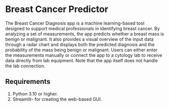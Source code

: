 
# Breast Cancer Predictor

The Breast Cancer Diagnosis app is a machine learning-based tool designed to support medical professionals in identifying breast cancer. By analyzing a set of measurements, the app predicts whether a breast mass is benign or malignant. It also provides a visual overview of the input data through a radar chart and displays both the predicted diagnosis and the probability of the mass being benign or malignant. Users can either enter the measurements manually or connect the app to a cytology lab to receive data directly from lab equipment. Note that the app itself does not handle the lab connection.


## Requirements
1. Python 3.10 or higher.
2. Streamlit– for creating the web-based GUI.
